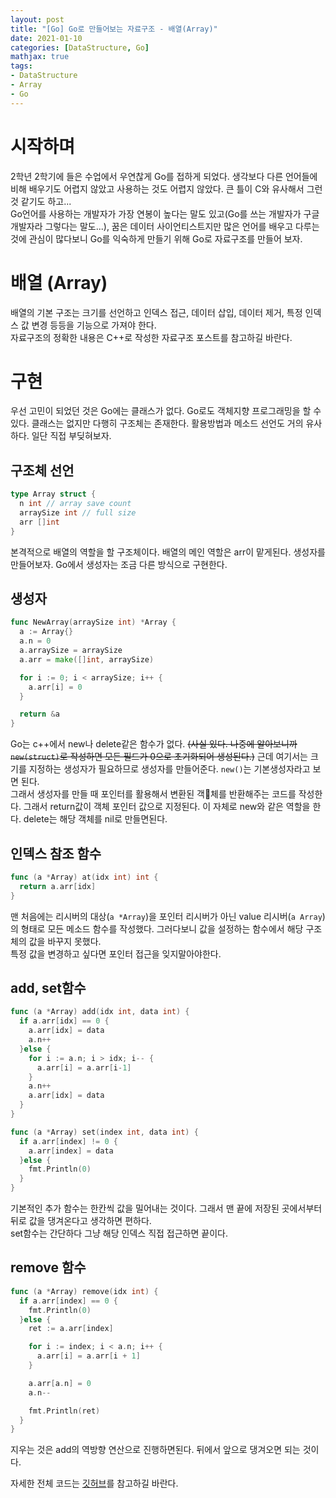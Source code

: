 ```yaml
---
layout: post
title: "[Go] Go로 만들어보는 자료구조 - 배열(Array)"
date: 2021-01-10
categories: [DataStructure, Go]
mathjax: true
tags:
- DataStructure
- Array
- Go
---
```

<style>
img {
  width:300px;
  display:block;
  margin:0px auto;
}
</style>

 

# 시작하며
2학년 2학기에 들은 수업에서 우연찮게 Go를 접하게 되었다. 생각보다 다른 언어들에 비해 배우기도 어렵지 않았고 사용하는 것도 어렵지 않았다. 큰 틀이 C와 유사해서 그런것 같기도 하고...  
Go언어를 사용하는 개발자가 가장 연봉이 높다는 말도 있고(Go를 쓰는 개발자가 구글 개발자라 그렇다는 말도...), 꿈은 데이터 사이언티스트지만 많은 언어를 배우고 다루는 것에 관심이 많다보니 Go를 익숙하게 만들기 위해 Go로 자료구조를 만들어 보자.

# 배열 (Array)
배열의 기본 구조는 크기를 선언하고 인덱스 접근, 데이터 삽입, 데이터 제거, 특정 인덱스 값 변경 등등을 기능으로 가져야 한다.  
자료구조의 정확한 내용은 C++로 작성한 자료구조 포스트를 참고하길 바란다.  

# 구현
우선 고민이 되었던 것은 Go에는 클래스가 없다. Go로도 객체지향 프로그래밍을 할 수 있다. 클래스는 없지만 다행히 구조체는 존재한다. 활용방법과 메소드 선언도 거의 유사하다. 일단 직접 부딪혀보자.

## 구조체 선언
```go
type Array struct {
  n int // array save count
  arraySize int // full size
  arr []int
}
```
본격적으로 배열의 역할을 할 구조체이다. 배열의 메인 역할은 arr이 맡게된다. 생성자를 만들어보자. Go에서 생성자는 조금 다른 방식으로 구현한다.

## 생성자
```go
func NewArray(arraySize int) *Array {
  a := Array{}
  a.n = 0
  a.arraySize = arraySize
  a.arr = make([]int, arraySize)

  for i := 0; i < arraySize; i++ {
    a.arr[i] = 0
  }

  return &a
}
```
Go는 c++에서 new나 delete같은 함수가 없다. ~~(사실 있다. 나중에 알아보니까 `new(struct)`로 작성하면 모든 필드가 0으로 초기화되어 생성된다.)~~ 근데 여기서는 크기를 지정하는 생성자가 필요하므로 생성자를 만들어준다. `new()`는 기본생성자라고 보면 된다.  
그래서 생성자를 만들 때 포인터를 활용해서 변환된 객체를 반환해주는 코드를 작성한다. 그래서 return값이 객체 포인터 값으로 지정된다. 이 자체로 new와 같은 역할을 한다. delete는 해당 객체를 nil로 만들면된다.

## 인덱스 참조 함수
```go
func (a *Array) at(idx int) int {
  return a.arr[idx]
}
```
맨 처음에는 리시버의 대상(`a *Array`)을 포인터 리시버가 아닌 value 리시버(`a Array`)의 형태로 모든 메소드 함수를 작성했다. 그러다보니 값을 설정하는 함수에서 해당 구조체의 값을 바꾸지 못했다.  
특정 값을 변경하고 싶다면 포인터 접근을 잊지말아야한다.

## add, set함수
```go
func (a *Array) add(idx int, data int) {
  if a.arr[idx] == 0 {
    a.arr[idx] = data
    a.n++
  }else {
    for i := a.n; i > idx; i-- {
      a.arr[i] = a.arr[i-1]
    }
    a.n++
    a.arr[idx] = data
  }
}

func (a *Array) set(index int, data int) {
  if a.arr[index] != 0 {
    a.arr[index] = data
  }else {
    fmt.Println(0)
  }
}
```
기본적인 추가 함수는 한칸씩 값을 밀어내는 것이다. 그래서 맨 끝에 저장된 곳에서부터 뒤로 값을 댕겨온다고 생각하면 편하다.  
set함수는 간단하다 그냥 해당 인덱스 직접 접근하면 끝이다.

## remove 함수
```go
func (a *Array) remove(idx int) {
  if a.arr[index] == 0 {
    fmt.Println(0)
  }else {
    ret := a.arr[index]

    for i := index; i < a.n; i++ {
      a.arr[i] = a.arr[i + 1]
    }

    a.arr[a.n] = 0
    a.n--

    fmt.Println(ret)
  }
}
```
지우는 것은 add의 역방향 연산으로 진행하면된다. 뒤에서 앞으로 댕겨오면 되는 것이다.

자세한 전체 코드는 [깃허브](https://github.com/cow-coding/DataStructure/blob/master/Go/Array/Array.go)를 참고하길 바란다.
